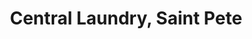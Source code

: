 ---
title: "Central Laundry, Saint Pete"
url: /saint-petersburg/central-laundry-saint-pete/
shop: laundry
---